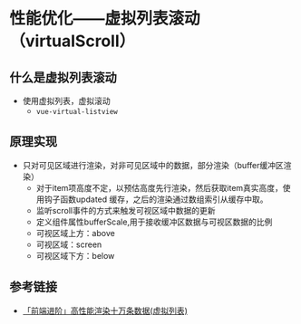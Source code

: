 # 性能优化——虚拟列表滚动（virtualScroll）

## 什么是虚拟列表滚动

- 使用虚拟列表，虚拟滚动
    - `vue-virtual-listview`

## 原理实现
- 只对可见区域进行渲染，对非可见区域中的数据，部分渲染（buffer缓冲区渲染）
    - 对于item项高度不定，以预估高度先行渲染，然后获取item真实高度，使用钩子函数updated 缓存，之后的渲染通过数组索引从缓存中取。
    - 监听scroll事件的方式来触发可视区域中数据的更新
    - 定义组件属性bufferScale,用于接收缓冲区数据与可视区数据的比例
    - 可视区域上方：above
    - 可视区域：screen
    - 可视区域下方：below


## 参考链接

- [「前端进阶」高性能渲染十万条数据(虚拟列表)](https://juejin.im/post/5db684ddf265da4d495c40e5)


